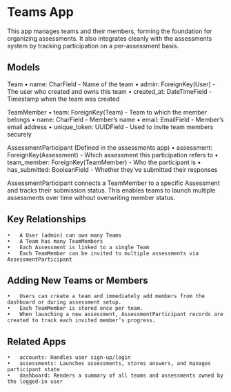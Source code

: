# Teams App

This app manages teams and their members, forming the foundation for organizing assessments. It also integrates cleanly with the assessments system by tracking participation on a per-assessment basis.

## Models

Team
	•	name: CharField - Name of the team
	•	admin: ForeignKey(User) - The user who created and owns this team
	•	created_at: DateTimeField - Timestamp when the team was created

TeamMember
	•	team: ForeignKey(Team) - Team to which the member belongs
	•	name: CharField - Member’s name
	•	email: EmailField - Member’s email address
	•	unique_token: UUIDField - Used to invite team members securely

AssessmentParticipant (Defined in the assessments app)
	•	assessment: ForeignKey(Assessment) - Which assessment this participation refers to
	•	team_member: ForeignKey(TeamMember) - Who the participant is
	•	has_submitted: BooleanField - Whether they’ve submitted their responses

AssessmentParticipant connects a TeamMember to a specific Assessment and tracks their submission status. This enables teams to launch multiple assessments over time without overwriting member status.


## Key Relationships
	•	A User (admin) can own many Teams
	•	A Team has many TeamMembers
	•	Each Assessment is linked to a single Team
	•	Each TeamMember can be invited to multiple assessments via AssessmentParticipant


## Adding New Teams or Members
	•	Users can create a team and immediately add members from the dashboard or during assessment setup.
	•	Each TeamMember is stored once per team.
	•	When launching a new assessment, AssessmentParticipant records are created to track each invited member’s progress.


## Related Apps
	•	accounts: Handles user sign-up/login
	•	assessments: Launches assessments, stores answers, and manages participant state
	•	dashboard: Renders a summary of all teams and assessments owned by the logged-in user